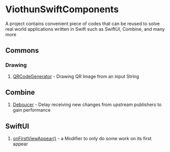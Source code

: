 # ViothunSwiftComponents
A project contains convenient piece of codes that can be reused to solve real world applications written in Swift such as SwiftUI, Combine, and many more

## Commons
### Drawing
1. [QRCodeGenerator](ViothunSwiftUIComponents/Commons/Drawing) - Drawing QR Image from an input String

## Combine
1. [Deboucer](ViothunSwiftUIComponents/Combine/Debouncer.swift) - Delay receiving new changes from upstream publishers to gain performance


## SwiftUI
1. [onFirstViewAppear()](ViothunSwiftUIComponents/SwiftUI/ViewModifiers/OnFirstAppearModifier.swift) - a Modifier to only do some work on its first appear
